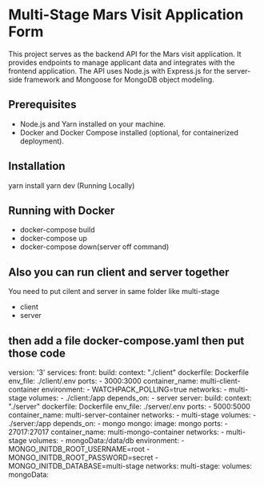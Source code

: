 # Multi-Stage Mars Visit Application Form

This project serves as the backend API for the Mars visit application. It provides endpoints to manage applicant data and integrates with the frontend application. The API uses Node.js with Express.js for the server-side framework and Mongoose for MongoDB object modeling.

## Prerequisites

- Node.js and Yarn installed on your machine.
- Docker and Docker Compose installed (optional, for containerized deployment).

## Installation
yarn install
yarn dev (Running Locally)

## Running with Docker
- docker-compose build
- docker-compose up
- docker-compose down(server off command)

## Also you can run client and server together
You need to put cilent and server in same folder like
multi-stage
- client
- server
## then add a file docker-compose.yaml then put those code


version: '3'
services:
  front:
    build: 
      context: "./client"
      dockerfile: Dockerfile
    env_file: ./client/.env
    ports: 
      - 3000:3000
    container_name: multi-client-container
    environment:
      - WATCHPACK_POLLING=true
    networks:
      - multi-stage
    volumes:
      - ./client:/app
    depends_on:
      - server
  server:
    build: 
      context: "./server"
      dockerfile: Dockerfile
    env_file: ./server/.env
    ports:
      - 5000:5000
    container_name: multi-server-container
    networks:
      - multi-stage
    volumes:
      - ./server:/app
    depends_on:
      - mongo
  mongo:
    image: mongo
    ports:
      - 27017:27017
    container_name: multi-mongo-container
    networks:
      - multi-stage
    volumes:
      - mongoData:/data/db
    environment:
      - MONGO_INITDB_ROOT_USERNAME=root
      - MONGO_INITDB_ROOT_PASSWORD=secret
      - MONGO_INITDB_DATABASE=multi-stage
networks:
 multi-stage:
volumes:
 mongoData:

